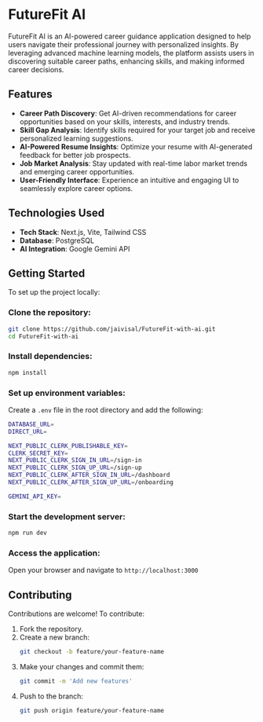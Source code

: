 # FutureFit AI

FutureFit AI is an AI-powered career guidance application designed to help users navigate their professional journey with personalized insights. By leveraging advanced machine learning models, the platform assists users in discovering suitable career paths, enhancing skills, and making informed career decisions.

## Features

- **Career Path Discovery**: Get AI-driven recommendations for career opportunities based on your skills, interests, and industry trends.
- **Skill Gap Analysis**: Identify skills required for your target job and receive personalized learning suggestions.
- **AI-Powered Resume Insights**: Optimize your resume with AI-generated feedback for better job prospects.
- **Job Market Analysis**: Stay updated with real-time labor market trends and emerging career opportunities.
- **User-Friendly Interface**: Experience an intuitive and engaging UI to seamlessly explore career options.

## Technologies Used

- **Tech Stack**: Next.js, Vite, Tailwind CSS
- **Database**: PostgreSQL
- **AI Integration**: Google Gemini API

## Getting Started

To set up the project locally:

### Clone the repository:
```sh
git clone https://github.com/jaivisal/FutureFit-with-ai.git
cd FutureFit-with-ai
```

### Install dependencies:
```sh
npm install
```

### Set up environment variables:
Create a `.env` file in the root directory and add the following:
```sh
DATABASE_URL=
DIRECT_URL=

NEXT_PUBLIC_CLERK_PUBLISHABLE_KEY=
CLERK_SECRET_KEY=
NEXT_PUBLIC_CLERK_SIGN_IN_URL=/sign-in
NEXT_PUBLIC_CLERK_SIGN_UP_URL=/sign-up
NEXT_PUBLIC_CLERK_AFTER_SIGN_IN_URL=/dashboard
NEXT_PUBLIC_CLERK_AFTER_SIGN_UP_URL=/onboarding

GEMINI_API_KEY=
```

### Start the development server:
```sh
npm run dev
```

### Access the application:
Open your browser and navigate to `http://localhost:3000`

## Contributing

Contributions are welcome! To contribute:

1. Fork the repository.
2. Create a new branch:
   ```sh
   git checkout -b feature/your-feature-name
   ```
3. Make your changes and commit them:
   ```sh
   git commit -m 'Add new features'
   ```
4. Push to the branch:
   ```sh
   git push origin feature/your-feature-name
   ```
